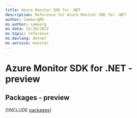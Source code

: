 ```yaml
---
title: Azure Monitor SDK for .NET
description: Reference for Azure Monitor SDK for .NET
author: SameergMS
ms.author: sameerg
ms.data: 12/29/2022
ms.topic: reference
ms.devlang: dotnet
ms.service: monitor
---
```

# Azure Monitor SDK for .NET - preview
## Packages - preview
[!INCLUDE [packages](monitor-index.md)]